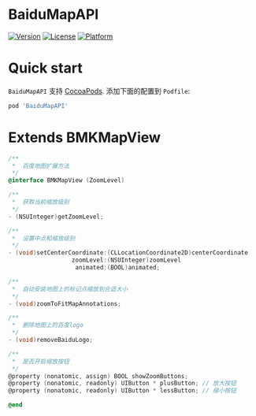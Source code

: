 # BaiduMapAPI
[![Version](https://img.shields.io/cocoapods/v/BaiduMapAPI.svg?style=flat)](http://cocoadocs.org/docsets/BaiduMapAPI)
[![License](https://img.shields.io/cocoapods/l/BaiduMapAPI.svg?style=flat)](http://cocoadocs.org/docsets/BaiduMapAPI)
[![Platform](https://img.shields.io/cocoapods/p/BaiduMapAPI.svg?style=flat)](http://cocoadocs.org/docsets/BaiduMapAPI)

# Quick start

`BaiduMapAPI` 支持 [CocoaPods](http://cocoapods.org).  添加下面的配置到 `Podfile`:

```ruby
pod 'BaiduMapAPI'
```

# Extends BMKMapView
```objective-c
/**
 *  百度地图扩展方法
 */
@interface BMKMapView (ZoomLevel)

/**
 *  获取当前缩放级别
 */
- (NSUInteger)getZoomLevel;

/**
 *  设置中点和缩放级别
 */
- (void)setCenterCoordinate:(CLLocationCoordinate2D)centerCoordinate
                  zoomLevel:(NSUInteger)zoomLevel
                   animated:(BOOL)animated;

/**
 *  自动安装地图上的标记点缩放到合适大小
 */
- (void)zoomToFitMapAnnotations;

/**
 *  删除地图上的百度logo
 */
- (void)removeBaiduLogo;

/**
 *  是否开启缩放按钮
 */
@property (nonatomic, assign) BOOL showZoomButtons;
@property (nonatomic, readonly) UIButton * plusButton; // 放大按钮
@property (nonatomic, readonly) UIButton * lessButton; // 缩小按钮

@end
```


